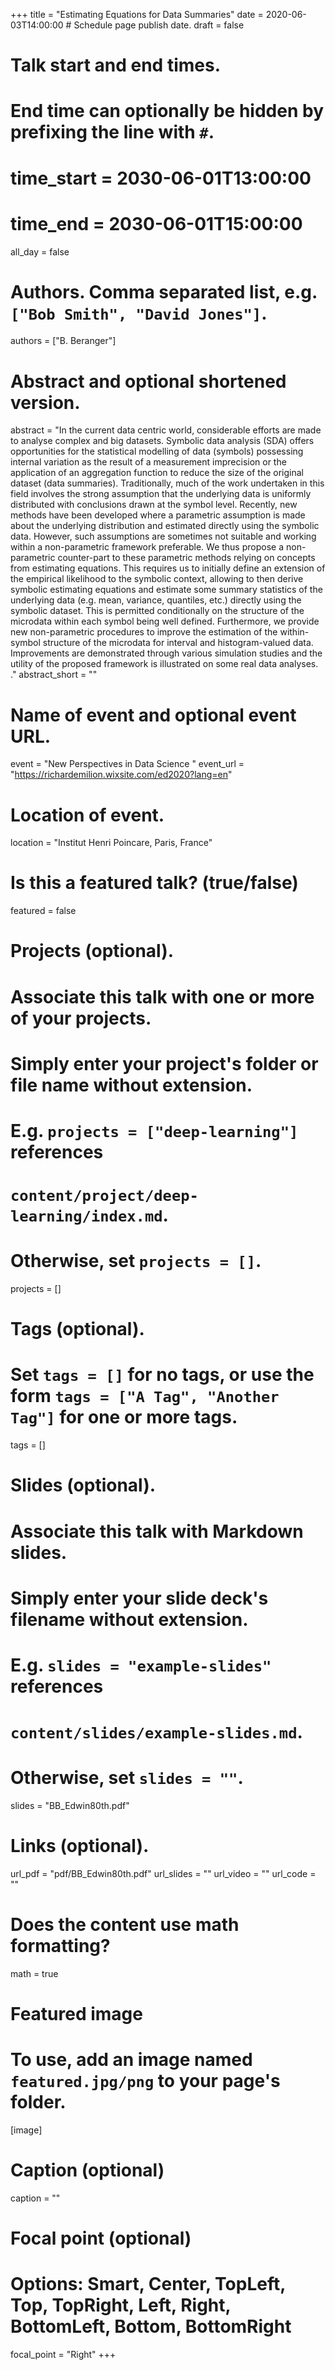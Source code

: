 +++
title = "Estimating Equations for Data Summaries"
date = 2020-06-03T14:00:00  # Schedule page publish date.
draft = false

# Talk start and end times.
#   End time can optionally be hidden by prefixing the line with `#`.
# time_start = 2030-06-01T13:00:00
# time_end = 2030-06-01T15:00:00
all_day = false

# Authors. Comma separated list, e.g. `["Bob Smith", "David Jones"]`.
authors = ["B. Beranger"]

# Abstract and optional shortened version.
abstract = "In the current data centric world, considerable efforts are made to analyse complex and big datasets. Symbolic data analysis (SDA) offers opportunities for the statistical modelling of data (symbols) possessing internal variation as the result of a measurement imprecision or the application of an aggregation function to reduce the size of the original dataset (data summaries). Traditionally, much of the work undertaken in this field involves the strong assumption that the underlying data is uniformly distributed with conclusions drawn at the symbol level. Recently, new methods have been developed where a parametric assumption is made about the underlying distribution and estimated directly using the symbolic data. However, such assumptions are sometimes not suitable and working within a non-parametric framework preferable. We thus propose a non-parametric counter-part to these parametric methods relying on concepts from estimating equations. This requires us to initially define an extension of the empirical likelihood to the symbolic context, allowing to then derive symbolic estimating equations and estimate some summary statistics of the underlying data (e.g. mean, variance, quantiles, etc.) directly using the symbolic dataset. This is permitted conditionally on the structure of the microdata within each symbol being well defined. Furthermore, we provide new non-parametric procedures to improve the estimation of the within-symbol structure of the microdata for interval and histogram-valued data. Improvements are demonstrated through various simulation studies and the utility of the proposed framework is illustrated on some real data analyses. ."
abstract_short = ""

# Name of event and optional event URL.
event = "New Perspectives in Data Science "
event_url = "https://richardemilion.wixsite.com/ed2020?lang=en"

# Location of event.
location = "Institut Henri Poincare, Paris, France"

# Is this a featured talk? (true/false)
featured = false

# Projects (optional).
#   Associate this talk with one or more of your projects.
#   Simply enter your project's folder or file name without extension.
#   E.g. `projects = ["deep-learning"]` references 
#   `content/project/deep-learning/index.md`.
#   Otherwise, set `projects = []`.
projects = []

# Tags (optional).
#   Set `tags = []` for no tags, or use the form `tags = ["A Tag", "Another Tag"]` for one or more tags.
tags = []

# Slides (optional).
#   Associate this talk with Markdown slides.
#   Simply enter your slide deck's filename without extension.
#   E.g. `slides = "example-slides"` references 
#   `content/slides/example-slides.md`.
#   Otherwise, set `slides = ""`.
slides = "BB_Edwin80th.pdf"

# Links (optional).
url_pdf = "pdf/BB_Edwin80th.pdf"
url_slides = ""
url_video = ""
url_code = ""

# Does the content use math formatting?
math = true

# Featured image
# To use, add an image named `featured.jpg/png` to your page's folder. 
[image]
  # Caption (optional)
  caption = ""

  # Focal point (optional)
  # Options: Smart, Center, TopLeft, Top, TopRight, Left, Right, BottomLeft, Bottom, BottomRight
  focal_point = "Right"
+++

